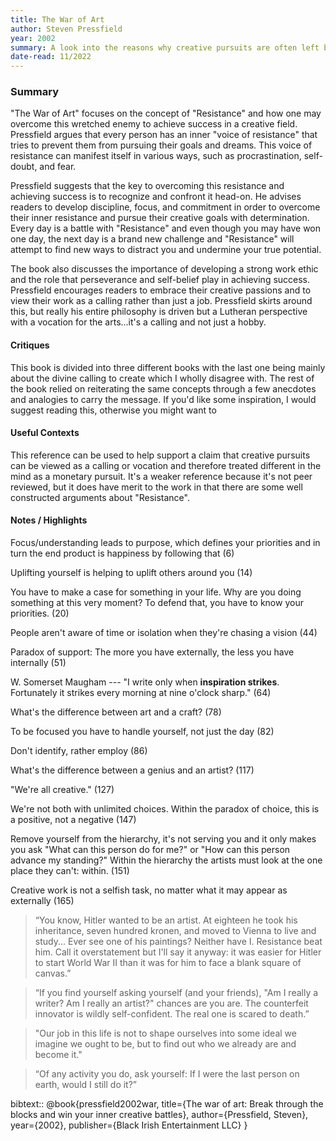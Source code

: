 ```yaml
---
title: The War of Art
author: Steven Pressfield
year: 2002
summary: A look into the reasons why creative pursuits are often left behind as we get older and what we can do to once again ignite our vocation.
date-read: 11/2022
---
```

### Summary

"The War of Art" focuses on the concept of "Resistance" and how one may overcome this wretched enemy to achieve success in a creative field. Pressfield argues that every person has an inner "voice of resistance" that tries to prevent them from pursuing their goals and dreams. This voice of resistance can manifest itself in various ways, such as procrastination, self-doubt, and fear.

Pressfield suggests that the key to overcoming this resistance and achieving success is to recognize and confront it head-on. He advises readers to develop discipline, focus, and commitment in order to overcome their inner resistance and pursue their creative goals with determination.  Every day is a battle with "Resistance" and even though you may have won one day, the next day is a brand new challenge and "Resistance" will attempt to find new ways to distract you and undermine your true potential.
	
The book also discusses the importance of developing a strong work ethic and the role that perseverance and self-belief play in achieving success. Pressfield encourages readers to embrace their creative passions and to view their work as a calling rather than just a job.  Pressfield skirts around this, but really his entire philosophy is driven but a Lutheran perspective with a vocation for the arts...it's a calling and not just a hobby.

#### Critiques
This book is divided into three different books with the last one being mainly about the divine calling to create which I wholly disagree with.  The rest of the book relied on reiterating the same concepts through a few anecdotes and analogies to carry the message.  If you'd like some inspiration, I would suggest reading this, otherwise you might want to 

#### Useful Contexts
This reference can be used to help support a claim that creative pursuits can be viewed as a calling or vocation and therefore treated different in the mind as a monetary pursuit.   It's a weaker reference because it's not peer reviewed, but it does have merit to the work in that there are some well constructed arguments about "Resistance".

#### Notes / Highlights

Focus/understanding leads to purpose, which defines your priorities and in turn the end product is happiness by following that (6)

Uplifting yourself is helping to uplift others around you (14)

You have to make a case for something in your life.  Why are you doing something at this very moment?  To defend that, you have to know your priorities. (20)

People aren't aware of time or isolation when they're chasing a vision (44)

Paradox of support: The more you have externally, the less you have internally (51)

W. Somerset Maugham --- "I write only when **inspiration strikes**. Fortunately it strikes every morning at nine o'clock sharp." (64)

What's the difference between art and a craft? (78)

To be focused you have to handle yourself, not just the day (82)

Don't identify, rather employ (86)

What's the difference between a genius and an artist? (117)

"We're all creative." (127)

We're not both with unlimited choices.  Within the paradox of choice, this is a positive, not a negative (147)

Remove yourself from the hierarchy, it's not serving you and it only makes you ask "What can this person do for me?" or "How can this person advance my standing?"  Within the hierarchy the artists must look at the one place they can't: within. (151)

Creative work is not a selfish task, no matter what it may appear as externally (165)

>“You know, Hitler wanted to be an artist. At eighteen he took his inheritance, seven hundred kronen, and moved to Vienna to live and study... Ever see one of his paintings? Neither have I. Resistance beat him. Call it overstatement but I'll say it anyway: it was easier for Hitler to start World War II than it was for him to face a blank square of canvas.”

> “If you find yourself asking yourself (and your friends), "Am I really a writer? Am I really an artist?" chances are you are. The counterfeit innovator is wildly self-confident. The real one is scared to death.”

> "Our job in this life is not to shape ourselves into some ideal we imagine we ought to be, but to find out who we already are and become it."

> “Of any activity you do, ask yourself: If I were the last person on earth, would I still do it?”

bibtext:: @book{pressfield2002war,
  title={The war of art: Break through the blocks and win your inner creative battles},
  author={Pressfield, Steven},
  year={2002},
  publisher={Black Irish Entertainment LLC}
}